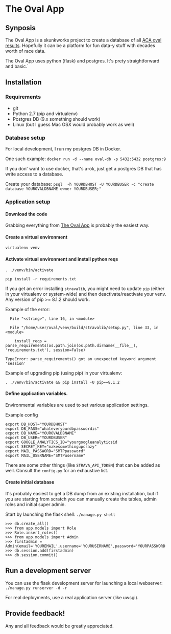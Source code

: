 # The Oval App
## Synposis
The Oval App is a skunkworks project to create a database of all [ACA oval results](http://acaracing.com).  Hopefully it can be a platform for fun data-y stuff with decades worth of race data.

The Oval App uses python (flask) and postgres.  It's prety straightforward and basic.`

## Installation
### Requirements
* git
* Python 2.7 (pip and virtualenv)
* Postgres DB (9.x something should work)
* Linux (but I guess Mac OSX would probably work as well)

### Database setup
For local development, I run my postgres DB in Docker.

One such example: `docker run -d --name oval-db -p 5432:5432 postgres:9`

If you don' want to use docker, that's a-ok, just get a postgres DB that has write access to a database.

Create your database:
`psql  -h YOURDBHOST -U YOURDBUSER -c "create database YOUROVALDBNAME owner YOURDBUSER;"`


### Application setup
#### Download the code
Grabbing everything from [The Oval App](https://github.com/jyundt/oval) is probably the easiest way.
#### Create a virtual environment
`virtualenv venv`
#### Activate virtual environment and install python reqs
`. ./venv/bin/activate`

`pip install -r requirements.txt`

If you get an error installing `stravalib`, you might need to update `pip` (either in your virtualenv or system-wide) and then deactivate/reactivate your venv. Any version of pip >= 8.1.2 should work.

Example of the error:

```
  File "<string>", line 16, in <module>

  File "/home/user/oval/venv/build/stravalib/setup.py", line 33, in <module>

    install_reqs = parse_requirements(os.path.join(os.path.dirname(__file__), 'requirements.txt'), session=False)

TypeError: parse_requirements() got an unexpected keyword argument 'session'

```

Example of upgrading pip (using pip) in your virtualenv:
```
. ./venv/bin/activate && pip install -U pip==8.1.2 
```


#### Define application variables.
Environmental variables are used to set various application settings.

Example config
```
export DB_HOST="YOURDBHOST"
export DB_PASS="whateveryourdbpasswordis"
export DB_NAME="YOUROVALDBNAME"
export DB_USER="YOURDBUSER"
export GOOGLE_ANALYTICS_ID="yourgoogleanalyticsid
export SECRET_KEY="makesomethingupcrazy"
export MAIL_PASSWORD="SMTPpassword"
export MAIL_USERNAME="SMTPusername"
```
There are some other things (like `STRAVA_API_TOKEN`) that can be added as well. Consult the `config.py` for an exhaustive list.
#### Create initial database
It's probably easiest to get a DB dump from an existing installation, but if you are starting from scratch you can manually create the tables, admin roles and initial super admin.

Start by launching the flask shell:
`./manage.py shell`

```
>>> db.create_all()
>>> from app.models import Role
>>> Role.insert_roles()
>>> from app.models import Admin
>>> firstadmin = Admin(email='YOUREMAIL',username='YOURUSERNAME',password='YOURPASSWORD')
>>> db.session.add(firstadmin)
>>> db.session.commit()
```

## Run a development server
You can use the flask development server for launching a local webserver:
`./manage.py runserver -d -r`

For real deployments, use a real application server (like uwsgi).

## Provide feedback!
Any and all feedback would be greatly appreciated.
